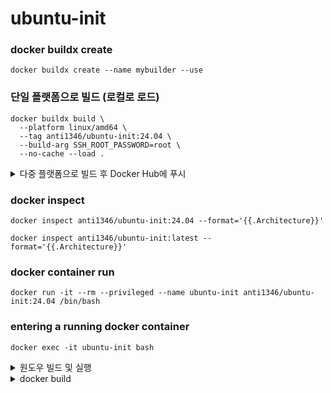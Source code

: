 # ubuntu-init
### docker buildx create
```
docker buildx create --name mybuilder --use
```
### 단일 플랫폼으로 빌드 (로컬로 로드)
```
docker buildx build \
  --platform linux/amd64 \
  --tag anti1346/ubuntu-init:24.04 \
  --build-arg SSH_ROOT_PASSWORD=root \
  --no-cache --load .  
```
<details>
<summary>다중 플랫폼으로 빌드 후 Docker Hub에 푸시</summary>

### docker buildx build & push
```
docker buildx build \
  --platform linux/amd64,linux/arm64 \
  --tag anti1346/ubuntu-init:24.04 \
  --build-arg SSH_ROOT_PASSWORD=root \
  --no-cache --push .  
```
</details>

### docker inspect
```
docker inspect anti1346/ubuntu-init:24.04 --format='{{.Architecture}}'
```
```
docker inspect anti1346/ubuntu-init:latest --format='{{.Architecture}}'
```
### docker container run
```
docker run -it --rm --privileged --name ubuntu-init anti1346/ubuntu-init:24.04 /bin/bash
```

### entering a running docker container
```
docker exec -it ubuntu-init bash
```

<details>
<summary>원도우 빌드 및 실행</summary>

### 이미지를 빌드하고 태그를 지정
```
docker build -t anti1346/ubuntu-init:24.04 .
```
### 컨테이너를 백그라운드에서 실행
```
docker run -d --privileged --name ubuntu-init anti1346/ubuntu-init:24.04
```
### 이미지의 시스템 아키텍처를 확인
```
docker inspect anti1346/ubuntu-init:24.04 --format='{{.Architecture}}'
```
### 컨테이너에 bash 셸로 접속
```
docker exec -it ubuntu-init bash
```
</details>

<details>
<summary>docker build</summary>

### docker build
```
docker build --tag anti1346/ubuntu-init:amd64 .
```
### docker tag change
```
docker image tag anti1346/ubuntu-init:amd64 anti1346/ubuntu-init:22.04
```
### docker pull
```
docker pull anti1346/ubuntu-init:22.04
```
### docker container run
```
docker run -d --privileged --name ubuntu-init --hostname ubuntu-init anti1346/ubuntu-init:22.04 /sbin/init
```
### entering a running docker container
```
docker exec -it ubuntu-init bash
```

</details>
